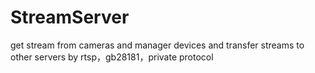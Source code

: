 # StreamServer
get stream from cameras and manager devices and transfer streams to other servers by rtsp，gb28181，private protocol

